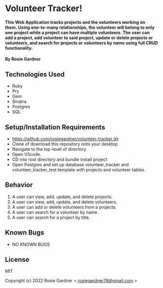# Volunteer Tracker!

#### This Web Application tracks projects and the volunteers working on them. Using one-to-many relationships, the volunteer will belong to only one project while a project can have multiple volunteers. The user can add a project, add volunteer to said project, update or delete projects or volunteers, and search for projects or volunteers by name using full CRUD functionality.
#### By Rosie Gardner

## Technologies Used

* Ruby
* Pry
* Gem
* Sinatra
* Postgres
* SQL

## Setup/Installation Requirements

* https://github.com/rosiegardner/volunteer-tracker.git
* Clone of download this repository onto your desktop
* Navigate to the top-level of directory
* Open VScode.
* CD into root directory and bundle install project
* Open Postgres and set up database volunteer_tracker and volunteer_tracker_test template with projects and volunteer tables.

## Behavior 

1) A user can view, add, update, and delete projects.
2) A user can view, add, update, and delete volunteers.
3) A user can add or delete volunteers from a projects.
4) A user can search for a volunteer by name.
5) A user can search for a project by title.


## Known Bugs

* NO KNOWN BUGS 

## License

MIT

Copyright (c) 2022 Rosie Gardner < rosiegardner78@gmail.com >